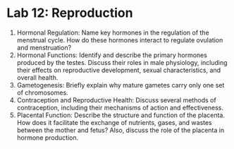 # Lab 12: Reproduction

1. Hormonal Regulation: Name key hormones in the regulation of the menstrual cycle. How do
   these hormones interact to regulate ovulation and menstruation?
2. Hormonal Functions: Identify and describe the primary hormones produced by the testes.
   Discuss their roles in male physiology, including their effects on reproductive development,
   sexual characteristics, and overall health.
3. Gametogenesis: Briefly explain why mature gametes carry only one set of chromosomes.
4. Contraception and Reproductive Health: Discuss several methods of contraception,
   including their mechanisms of action and effectiveness.
5. Placental Function: Describe the structure and function of the placenta. How does it
   facilitate the exchange of nutrients, gases, and wastes between the mother and fetus? Also,
   discuss the role of the placenta in hormone production.